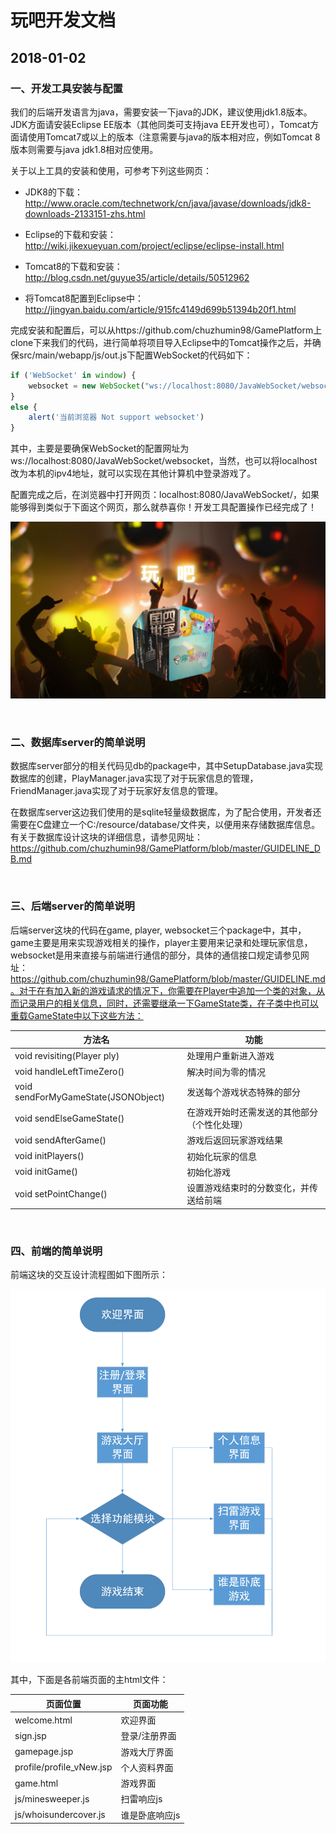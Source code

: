 # 玩吧开发文档

## 2018-01-02

### 一、开发工具安装与配置

我们的后端开发语言为java，需要安装一下java的JDK，建议使用jdk1.8版本。JDK方面请安装Eclipse EE版本（其他同类可支持java EE开发也可），Tomcat方面请使用Tomcat7或以上的版本（注意需要与java的版本相对应，例如Tomcat 8版本则需要与java jdk1.8相对应使用。

关于以上工具的安装和使用，可参考下列这些网页：

- JDK8的下载：http://www.oracle.com/technetwork/cn/java/javase/downloads/jdk8-downloads-2133151-zhs.html


- Eclipse的下载和安装：http://wiki.jikexueyuan.com/project/eclipse/eclipse-install.html
- Tomcat8的下载和安装：http://blog.csdn.net/guyue35/article/details/50512962
- 将Tomcat8配置到Eclipse中：http://jingyan.baidu.com/article/915fc4149d699b51394b20f1.html

完成安装和配置后，可以从https://github.com/chuzhumin98/GamePlatform上clone下来我们的代码，进行简单将项目导入Eclipse中的Tomcat操作之后，并确保src/main/webapp/js/out.js下配置WebSocket的代码如下：

~~~javascript
if ('WebSocket' in window) {
	websocket = new WebSocket("ws://localhost:8080/JavaWebSocket/websocket");
}
else {
	alert('当前浏览器 Not support websocket')
}
~~~

其中，主要是要确保WebSocket的配置网址为ws://localhost:8080/JavaWebSocket/websocket，当然，也可以将localhost改为本机的ipv4地址，就可以实现在其他计算机中登录游戏了。

配置完成之后，在浏览器中打开网页：localhost:8080/JavaWebSocket/，如果能够得到类似于下面这个网页，那么就恭喜你！开发工具配置操作已经完成了！

![游戏欢迎界面](img\游戏欢迎界面.png)

</br>

### 二、数据库server的简单说明

数据库server部分的相关代码见db的package中，其中SetupDatabase.java实现数据库的创建，PlayManager.java实现了对于玩家信息的管理，FriendManager.java实现了对于玩家好友信息的管理。

在数据库server这边我们使用的是sqlite轻量级数据库，为了配合使用，开发者还需要在C盘建立一个C:/resource/database/文件夹，以便用来存储数据库信息。有关于数据库设计这块的详细信息，请参见网址：https://github.com/chuzhumin98/GamePlatform/blob/master/GUIDELINE_DB.md

</br>

### 三、后端server的简单说明

后端server这块的代码在game, player, websocket三个package中，其中，game主要是用来实现游戏相关的操作，player主要用来记录和处理玩家信息，websocket是用来直接与前端进行通信的部分，具体的通信接口规定请参见网址：https://github.com/chuzhumin98/GamePlatform/blob/master/GUIDELINE.md。对于在有加入新的游戏请求的情况下，你需要在Player中追加一个类的对象，从而记录用户的相关信息，同时，还需要继承一下GameState类，在子类中也可以重载GameState中以下这些方法：

| 方法名                                 | 功能                     |
| ----------------------------------- | ---------------------- |
| void revisiting(Player ply)         | 处理用户重新进入游戏             |
| void handleLeftTimeZero()           | 解决时间为零的情况              |
| void sendForMyGameState(JSONObject) | 发送每个游戏状态特殊的部分          |
| void sendElseGameState()            | 在游戏开始时还需发送的其他部分（个性化处理） |
| void sendAfterGame()                | 游戏后返回玩家游戏结果            |
| void initPlayers()                  | 初始化玩家的信息               |
| void initGame()                     | 初始化游戏                  |
| void setPointChange()               | 设置游戏结束时的分数变化，并传送给前端    |

</br>

### 四、前端的简单说明

前端这块的交互设计流程图如下图所示：

![交互设计流程图](img\交互设计流程图.png)

其中，下面是各前端页面的主html文件：

| 页面位置                     | 页面功能     |
| ------------------------ | -------- |
| welcome.html             | 欢迎界面     |
| sign.jsp                 | 登录/注册界面  |
| gamepage.jsp             | 游戏大厅界面   |
| profile/profile_vNew.jsp | 个人资料界面   |
| game.html                | 游戏界面     |
| js/minesweeper.js        | 扫雷响应js   |
| js/whoisundercover.js    | 谁是卧底响应js |

